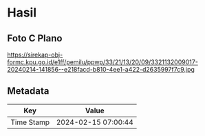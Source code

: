 # Hasil

## Foto C Plano

https://sirekap-obj-formc.kpu.go.id/e1ff/pemilu/ppwp/33/21/13/20/09/3321132009017-20240214-141856--e218facd-b810-4ee1-a422-d2635997f7c9.jpg


## Metadata

| Key        | Value               |
| ---------- | ------------------- |
| Time Stamp | 2024-02-15 07:00:44 |



